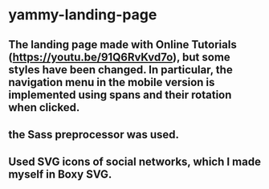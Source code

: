 # yammy-landing-page
## The landing page made with Online Tutorials (https://youtu.be/91Q6RvKvd7o), but some styles have been changed. In particular, the navigation menu in the mobile version is implemented using spans and their rotation when clicked.
## the Sass preprocessor was used.
## Used SVG icons of social networks, which I made myself in Boxy SVG.

